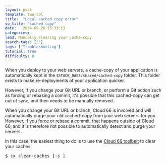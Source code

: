 ```yaml
---
layout: post
template: two-col
title:  "Local cached copy error"
so_title: "cached copy"
date:   2034-09-26 15:33:13
categories: 
lead: Manually clearing your cache-copy
search-tags: ['']
tags: ['Troubleshooting']
tutorial: true
difficulty: 0
---
```


When you deploy to your web servers, a cache-copy of your application is automatically kept in the `$STACK_BASE/shared/cached-copy` folder.
This folder exists to make re-deployments of your application quicker.

However, if you change your Git URL or branch, or perform a Git action such as forcing or rebasing a commit, it's possible that this cached-copy can get out of sync, and then needs to be manually removed.

When you change your Git URL or branch, Cloud 66 is involved and will automatically purge your old cached-copy from your web servers for you. However, if you force or rebase a commit, that happens outside of Cloud 66, and it is therefore not possible to automatically detect and purge your servers.

In this case, the easiest thing to do is to use the [Cloud 66 toolbelt](/cloud-66-toolbelt/introduction.html) to clear your caches:

<pre class="prettyprint">
$ cx clear-caches [-s <stack>]
</pre>
